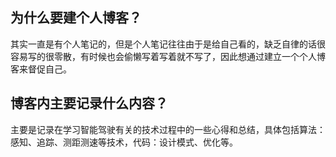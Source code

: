 ## 为什么要建个人博客？

其实一直是有个人笔记的，但是个人笔记往往由于是给自己看的，缺乏自律的话很容易写的很零散，有时候也会偷懒写着写着就不写了，因此想通过建立一个个人博客来督促自己。

## 博客内主要记录什么内容？

主要是记录在学习智能驾驶有关的技术过程中的一些心得和总结，具体包括算法：感知、追踪、测距测速等技术，代码：设计模式、优化等。
